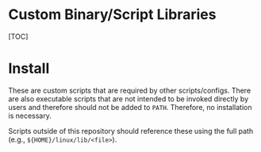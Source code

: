 # Custom Binary/Script Libraries
[TOC]


# Install
These are custom scripts that are required by other scripts/configs. There are
also executable scripts that are not intended to be invoked directly by users
and therefore should not be added to `PATH`. Therefore, no installation is
necessary.

Scripts outside of this repository should reference these using the full path
(e.g., `${HOME}/linux/lib/<file>`).
